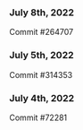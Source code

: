 ### July 8th, 2022

Commit #264707

### July 5th, 2022

Commit #314353


### July 4th, 2022

Commit #72281
